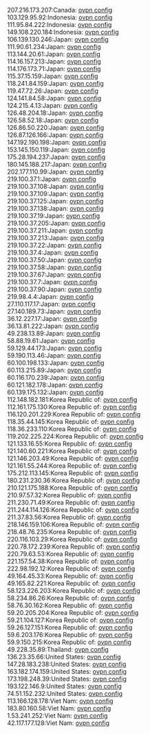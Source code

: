207.216.173.207:Canada: [ovpn config](vpn/207_216_173_207.ovpn)  
103.129.95.92:Indonesia: [ovpn config](vpn/103_129_95_92.ovpn)  
111.95.84.222:Indonesia: [ovpn config](vpn/111_95_84_222.ovpn)  
149.108.220.184:Indonesia: [ovpn config](vpn/149_108_220_184.ovpn)  
106.139.130.246:Japan: [ovpn config](vpn/106_139_130_246.ovpn)  
111.90.61.234:Japan: [ovpn config](vpn/111_90_61_234.ovpn)  
113.144.20.61:Japan: [ovpn config](vpn/113_144_20_61.ovpn)  
114.16.157.213:Japan: [ovpn config](vpn/114_16_157_213.ovpn)  
114.176.173.71:Japan: [ovpn config](vpn/114_176_173_71.ovpn)  
115.37.15.159:Japan: [ovpn config](vpn/115_37_15_159.ovpn)  
118.241.84.159:Japan: [ovpn config](vpn/118_241_84_159.ovpn)  
119.47.72.26:Japan: [ovpn config](vpn/119_47_72_26.ovpn)  
124.141.84.58:Japan: [ovpn config](vpn/124_141_84_58.ovpn)  
124.215.4.13:Japan: [ovpn config](vpn/124_215_4_13.ovpn)  
126.48.204.18:Japan: [ovpn config](vpn/126_48_204_18.ovpn)  
126.58.52.18:Japan: [ovpn config](vpn/126_58_52_18.ovpn)  
126.86.50.220:Japan: [ovpn config](vpn/126_86_50_220.ovpn)  
126.87.126.166:Japan: [ovpn config](vpn/126_87_126_166.ovpn)  
147.192.190.198:Japan: [ovpn config](vpn/147_192_190_198.ovpn)  
153.145.150.119:Japan: [ovpn config](vpn/153_145_150_119.ovpn)  
175.28.194.237:Japan: [ovpn config](vpn/175_28_194_237.ovpn)  
180.145.188.217:Japan: [ovpn config](vpn/180_145_188_217.ovpn)  
202.177.110.99:Japan: [ovpn config](vpn/202_177_110_99.ovpn)  
219.100.37.1:Japan: [ovpn config](vpn/219_100_37_1.ovpn)  
219.100.37.108:Japan: [ovpn config](vpn/219_100_37_108.ovpn)  
219.100.37.109:Japan: [ovpn config](vpn/219_100_37_109.ovpn)  
219.100.37.125:Japan: [ovpn config](vpn/219_100_37_125.ovpn)  
219.100.37.138:Japan: [ovpn config](vpn/219_100_37_138.ovpn)  
219.100.37.19:Japan: [ovpn config](vpn/219_100_37_19.ovpn)  
219.100.37.205:Japan: [ovpn config](vpn/219_100_37_205.ovpn)  
219.100.37.211:Japan: [ovpn config](vpn/219_100_37_211.ovpn)  
219.100.37.213:Japan: [ovpn config](vpn/219_100_37_213.ovpn)  
219.100.37.22:Japan: [ovpn config](vpn/219_100_37_22.ovpn)  
219.100.37.4:Japan: [ovpn config](vpn/219_100_37_4.ovpn)  
219.100.37.50:Japan: [ovpn config](vpn/219_100_37_50.ovpn)  
219.100.37.58:Japan: [ovpn config](vpn/219_100_37_58.ovpn)  
219.100.37.67:Japan: [ovpn config](vpn/219_100_37_67.ovpn)  
219.100.37.7:Japan: [ovpn config](vpn/219_100_37_7.ovpn)  
219.100.37.90:Japan: [ovpn config](vpn/219_100_37_90.ovpn)  
219.98.4.4:Japan: [ovpn config](vpn/219_98_4_4.ovpn)  
27.110.117.17:Japan: [ovpn config](vpn/27_110_117_17.ovpn)  
27.140.189.73:Japan: [ovpn config](vpn/27_140_189_73.ovpn)  
36.12.227.17:Japan: [ovpn config](vpn/36_12_227_17.ovpn)  
36.13.81.222:Japan: [ovpn config](vpn/36_13_81_222.ovpn)  
49.238.13.89:Japan: [ovpn config](vpn/49_238_13_89.ovpn)  
58.88.19.61:Japan: [ovpn config](vpn/58_88_19_61.ovpn)  
59.129.44.173:Japan: [ovpn config](vpn/59_129_44_173.ovpn)  
59.190.113.46:Japan: [ovpn config](vpn/59_190_113_46.ovpn)  
60.100.198.133:Japan: [ovpn config](vpn/60_100_198_133.ovpn)  
60.113.215.89:Japan: [ovpn config](vpn/60_113_215_89.ovpn)  
60.116.170.239:Japan: [ovpn config](vpn/60_116_170_239.ovpn)  
60.121.182.178:Japan: [ovpn config](vpn/60_121_182_178.ovpn)  
60.139.175.132:Japan: [ovpn config](vpn/60_139_175_132.ovpn)  
112.148.182.181:Korea Republic of: [ovpn config](vpn/112_148_182_181.ovpn)  
112.161.175.130:Korea Republic of: [ovpn config](vpn/112_161_175_130.ovpn)  
116.120.201.229:Korea Republic of: [ovpn config](vpn/116_120_201_229.ovpn)  
118.35.44.145:Korea Republic of: [ovpn config](vpn/118_35_44_145.ovpn)  
118.36.233.110:Korea Republic of: [ovpn config](vpn/118_36_233_110.ovpn)  
119.202.225.224:Korea Republic of: [ovpn config](vpn/119_202_225_224.ovpn)  
121.133.16.55:Korea Republic of: [ovpn config](vpn/121_133_16_55.ovpn)  
121.140.60.221:Korea Republic of: [ovpn config](vpn/121_140_60_221.ovpn)  
121.146.203.49:Korea Republic of: [ovpn config](vpn/121_146_203_49.ovpn)  
121.161.55.244:Korea Republic of: [ovpn config](vpn/121_161_55_244.ovpn)  
175.212.113.145:Korea Republic of: [ovpn config](vpn/175_212_113_145.ovpn)  
180.231.230.36:Korea Republic of: [ovpn config](vpn/180_231_230_36.ovpn)  
210.121.175.188:Korea Republic of: [ovpn config](vpn/210_121_175_188.ovpn)  
210.97.57.32:Korea Republic of: [ovpn config](vpn/210_97_57_32.ovpn)  
211.230.71.49:Korea Republic of: [ovpn config](vpn/211_230_71_49.ovpn)  
211.244.114.126:Korea Republic of: [ovpn config](vpn/211_244_114_126.ovpn)  
211.37.83.56:Korea Republic of: [ovpn config](vpn/211_37_83_56.ovpn)  
218.146.159.106:Korea Republic of: [ovpn config](vpn/218_146_159_106.ovpn)  
218.48.76.235:Korea Republic of: [ovpn config](vpn/218_48_76_235.ovpn)  
220.116.103.29:Korea Republic of: [ovpn config](vpn/220_116_103_29.ovpn)  
220.78.172.239:Korea Republic of: [ovpn config](vpn/220_78_172_239.ovpn)  
220.79.63.53:Korea Republic of: [ovpn config](vpn/220_79_63_53.ovpn)  
221.157.54.38:Korea Republic of: [ovpn config](vpn/221_157_54_38.ovpn)  
222.98.192.12:Korea Republic of: [ovpn config](vpn/222_98_192_12.ovpn)  
49.164.45.33:Korea Republic of: [ovpn config](vpn/49_164_45_33.ovpn)  
49.165.82.221:Korea Republic of: [ovpn config](vpn/49_165_82_221.ovpn)  
58.123.226.203:Korea Republic of: [ovpn config](vpn/58_123_226_203.ovpn)  
58.234.86.26:Korea Republic of: [ovpn config](vpn/58_234_86_26.ovpn)  
58.76.30.162:Korea Republic of: [ovpn config](vpn/58_76_30_162.ovpn)  
59.20.205.204:Korea Republic of: [ovpn config](vpn/59_20_205_204.ovpn)  
59.21.104.127:Korea Republic of: [ovpn config](vpn/59_21_104_127.ovpn)  
59.26.127.151:Korea Republic of: [ovpn config](vpn/59_26_127_151.ovpn)  
59.6.203.176:Korea Republic of: [ovpn config](vpn/59_6_203_176.ovpn)  
59.9.150.215:Korea Republic of: [ovpn config](vpn/59_9_150_215.ovpn)  
49.228.35.89:Thailand: [ovpn config](vpn/49_228_35_89.ovpn)  
136.23.35.66:United States: [ovpn config](vpn/136_23_35_66.ovpn)  
147.28.183.238:United States: [ovpn config](vpn/147_28_183_238.ovpn)  
163.182.174.159:United States: [ovpn config](vpn/163_182_174_159.ovpn)  
173.198.248.39:United States: [ovpn config](vpn/173_198_248_39.ovpn)  
193.122.146.9:United States: [ovpn config](vpn/193_122_146_9.ovpn)  
74.51.152.232:United States: [ovpn config](vpn/74_51_152_232.ovpn)  
113.166.128.178:Viet Nam: [ovpn config](vpn/113_166_128_178.ovpn)  
183.80.160.58:Viet Nam: [ovpn config](vpn/183_80_160_58.ovpn)  
1.53.241.252:Viet Nam: [ovpn config](vpn/1_53_241_252.ovpn)  
42.117.177.128:Viet Nam: [ovpn config](vpn/42_117_177_128.ovpn)  
